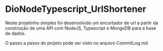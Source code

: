 # DioNodeTypescript_UrlShortener

Neste projetinho simples foi desenvolvido um encurtador de url a partir da construção de uma API com NodeJS, Typescript e MongoDB para a base de dados.  


O passo a passo do projeto pode ser visto no arquivo CommitLog.md
